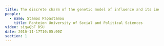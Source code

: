 ```yaml
---
title: The discrete charm of the genetic model of influence and its indirect impact on epistemic level
people:
  - name: Stamos Papastamou
    title: Panteion University of Social and Political Sciences
video: sigwQbF_DSU
date: 2016-11-17T10:05:00Z
section: 1
---
```

